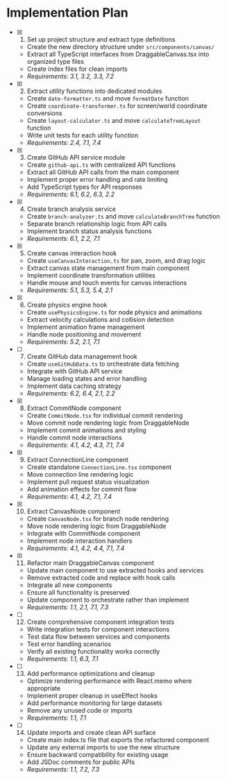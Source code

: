 # Implementation Plan

- [x] 1. Set up project structure and extract type definitions
  - Create the new directory structure under `src/components/canvas/`
  - Extract all TypeScript interfaces from DraggableCanvas.tsx into organized type files
  - Create index files for clean imports
  - _Requirements: 3.1, 3.2, 3.3, 7.2_

- [x] 2. Extract utility functions into dedicated modules
  - Create `date-formatter.ts` and move `formatDate` function
  - Create `coordinate-transformer.ts` for screen/world coordinate conversions
  - Create `layout-calculator.ts` and move `calculateTreeLayout` function
  - Write unit tests for each utility function
  - _Requirements: 2.4, 7.1, 7.4_

- [x] 3. Create GitHub API service module
  - Create `github-api.ts` with centralized API functions
  - Extract all GitHub API calls from the main component
  - Implement proper error handling and rate limiting
  - Add TypeScript types for API responses
  - _Requirements: 6.1, 6.2, 6.3, 2.2_

- [x] 4. Create branch analysis service
  - Create `branch-analyzer.ts` and move `calculateBranchTree` function
  - Separate branch relationship logic from API calls
  - Implement branch status analysis functions
  - _Requirements: 6.1, 2.2, 7.1_

- [x] 5. Create canvas interaction hook
  - Create `useCanvasInteraction.ts` for pan, zoom, and drag logic
  - Extract canvas state management from main component
  - Implement coordinate transformation utilities
  - Handle mouse and touch events for canvas interactions
  - _Requirements: 5.1, 5.3, 5.4, 2.1_

- [x] 6. Create physics engine hook
  - Create `usePhysicsEngine.ts` for node physics and animations
  - Extract velocity calculations and collision detection
  - Implement animation frame management
  - Handle node positioning and movement
  - _Requirements: 5.2, 2.1, 7.1_

- [ ] 7. Create GitHub data management hook
  - Create `useGitHubData.ts` to orchestrate data fetching
  - Integrate with GitHub API service
  - Manage loading states and error handling
  - Implement data caching strategy
  - _Requirements: 6.2, 6.4, 2.1, 2.2_

- [x] 8. Extract CommitNode component
  - Create `CommitNode.tsx` for individual commit rendering
  - Move commit node rendering logic from DraggableNode
  - Implement commit animations and styling
  - Handle commit node interactions
  - _Requirements: 4.1, 4.2, 4.3, 7.1, 7.4_

- [x] 9. Extract ConnectionLine component
  - Create standalone `ConnectionLine.tsx` component
  - Move connection line rendering logic
  - Implement pull request status visualization
  - Add animation effects for commit flow
  - _Requirements: 4.1, 4.2, 7.1, 7.4_

- [x] 10. Extract CanvasNode component
  - Create `CanvasNode.tsx` for branch node rendering
  - Move node rendering logic from DraggableNode
  - Integrate with CommitNode component
  - Implement node interaction handlers
  - _Requirements: 4.1, 4.2, 4.4, 7.1, 7.4_

- [x] 11. Refactor main DraggableCanvas component
  - Update main component to use extracted hooks and services
  - Remove extracted code and replace with hook calls
  - Integrate all new components
  - Ensure all functionality is preserved
  - Update component to orchestrate rather than implement
  - _Requirements: 1.1, 2.1, 7.1, 7.3_

- [ ] 12. Create comprehensive component integration tests
  - Write integration tests for component interactions
  - Test data flow between services and components
  - Test error handling scenarios
  - Verify all existing functionality works correctly
  - _Requirements: 1.1, 6.3, 7.1_

- [ ] 13. Add performance optimizations and cleanup
  - Optimize rendering performance with React.memo where appropriate
  - Implement proper cleanup in useEffect hooks
  - Add performance monitoring for large datasets
  - Remove any unused code or imports
  - _Requirements: 1.1, 7.1_

- [ ] 14. Update imports and create clean API surface
  - Create main index.ts file that exports the refactored component
  - Update any external imports to use the new structure
  - Ensure backward compatibility for existing usage
  - Add JSDoc comments for public APIs
  - _Requirements: 1.1, 7.2, 7.3_
